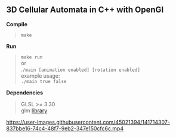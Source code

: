 ## 3D Cellular Automata in C++ with OpenGl

 **Compile**
> `make` <br />

**Run**

> `make run` <br />
> or <br />
> .`/main [animation enabled] [rotation enabled]` <br />
> example usage: <br />
>  `./main true false` <br />

**Dependencies**
> GLSL >= 3.30 <br />
> glm [library](http://glm.g-truc.net/0.9.6/index.html) <br />





https://user-images.githubusercontent.com/45021394/141714307-837bbe16-74c4-48f7-9eb2-347e150cfc6c.mp4

